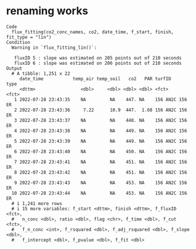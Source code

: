 # renaming works

    Code
      flux_fitting(co2_conc_names, co2, date_time, f_start, finish, fit_type = "lin")
    Condition
      Warning in `flux_fitting_lin()`:
      
       fluxID 5 : slope was estimated on 205 points out of 210 seconds
       fluxID 6 : slope was estimated on 206 points out of 210 seconds
    Output
      # A tibble: 1,251 x 22
         date_time           temp_air temp_soil   co2   PAR turfID       type 
         <dttm>                 <dbl>     <dbl> <dbl> <dbl> <fct>        <fct>
       1 2022-07-28 23:43:35    NA         NA    447. NA    156 AN2C 156 ER   
       2 2022-07-28 23:43:36     7.22      10.9  447.  1.68 156 AN2C 156 ER   
       3 2022-07-28 23:43:37    NA         NA    448. NA    156 AN2C 156 ER   
       4 2022-07-28 23:43:38    NA         NA    449. NA    156 AN2C 156 ER   
       5 2022-07-28 23:43:39    NA         NA    449. NA    156 AN2C 156 ER   
       6 2022-07-28 23:43:40    NA         NA    450. NA    156 AN2C 156 ER   
       7 2022-07-28 23:43:41    NA         NA    451. NA    156 AN2C 156 ER   
       8 2022-07-28 23:43:42    NA         NA    451. NA    156 AN2C 156 ER   
       9 2022-07-28 23:43:43    NA         NA    453. NA    156 AN2C 156 ER   
      10 2022-07-28 23:43:44    NA         NA    453. NA    156 AN2C 156 ER   
      # i 1,241 more rows
      # i 15 more variables: f_start <dttm>, finish <dttm>, f_fluxID <fct>,
      #   n_conc <dbl>, ratio <dbl>, flag <chr>, f_time <dbl>, f_cut <fct>,
      #   f_n_conc <int>, f_rsquared <dbl>, f_adj_rsquared <dbl>, f_slope <dbl>,
      #   f_intercept <dbl>, f_pvalue <dbl>, f_fit <dbl>

